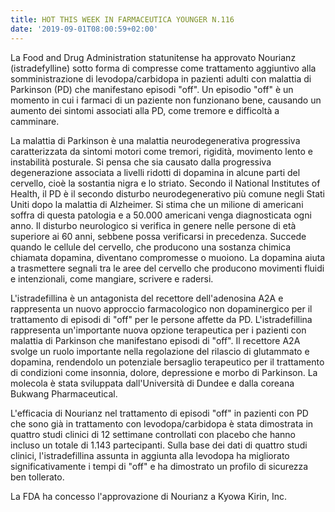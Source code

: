 ```yaml
---
title: HOT THIS WEEK IN FARMACEUTICA YOUNGER N.116
date: '2019-09-01T08:00:59+02:00'
---
```

La Food and Drug Administration statunitense ha approvato Nourianz (istradefylline) sotto forma di compresse come trattamento aggiuntivo alla somministrazione di levodopa/carbidopa in pazienti adulti con malattia di Parkinson (PD) che manifestano episodi "off". Un episodio "off" è un momento in cui i farmaci di un paziente non funzionano bene, causando un aumento dei sintomi associati alla PD, come tremore e difficoltà a camminare.

La malattia di Parkinson è una malattia neurodegenerativa progressiva caratterizzata da sintomi motori come tremori, rigidità, movimento lento e instabilità posturale. Si pensa che sia causato dalla progressiva degenerazione associata a livelli ridotti di dopamina in alcune parti del cervello, cioè la sostantia nigra e lo striato. Secondo il National Institutes of Health, il PD è il secondo disturbo neurodegenerativo più comune negli Stati Uniti dopo la malattia di Alzheimer. Si stima che un milione di americani soffra di questa patologia e a 50.000 americani venga diagnosticata ogni anno. Il disturbo neurologico si verifica in genere nelle persone di età superiore ai 60 anni, sebbene possa verificarsi in precedenza. Succede quando le cellule del cervello, che producono una sostanza chimica chiamata dopamina, diventano compromesse o muoiono. La dopamina aiuta a trasmettere segnali tra le aree del cervello che producono movimenti fluidi e intenzionali, come mangiare, scrivere e radersi. 

L'istradefillina è un antagonista del recettore dell'adenosina A2A e rappresenta un nuovo approccio farmacologico non dopaminergico per il trattamento di episodi di "off" per le persone affette da PD.  L'istradefillina rappresenta un'importante nuova opzione terapeutica per i pazienti con malattia di Parkinson che manifestano episodi di "off". Il recettore A2A svolge un ruolo importante nella regolazione del rilascio di glutammato e dopamina, rendendolo un potenziale bersaglio terapeutico per il trattamento di condizioni come insonnia, dolore, depressione e morbo di Parkinson. La molecola è stata sviluppata dall'Università di Dundee e dalla coreana Bukwang Pharmaceutical.

L'efficacia di Nourianz nel trattamento di episodi "off" in pazienti con PD che sono già in trattamento con levodopa/carbidopa è stata dimostrata in quattro studi clinici di 12 settimane controllati con placebo che hanno incluso un totale di 1.143 partecipanti. Sulla base dei dati di quattro studi clinici, l'istradefillina assunta in aggiunta alla levodopa ha migliorato significativamente i tempi di "off" e ha dimostrato un profilo di sicurezza ben tollerato.

La FDA ha concesso l'approvazione di Nourianz a Kyowa Kirin, Inc.
